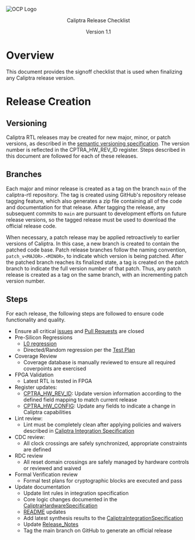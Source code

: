 ![OCP Logo](./images/OCP_logo.png)

<p style="text-align: center;">Caliptra Release Checklist</p>

<p style="text-align: center;">Version 1.1</p>

<div style="page-break-after: always"></div>

# Overview

This document provides the signoff checklist that is used when finalizing any Caliptra release version.

# Release Creation

## Versioning

Caliptra RTL releases may be created for new major, minor, or patch versions, as described in the [semantic versioning specification](https://semver.org/spec/v2.0.0.html). The version number is reflected in the CPTRA_HW_REV_ID register. Steps described in this document are followed for each of these releases.

## Branches

Each major and minor release is created as a tag on the branch `main` of the caliptra-rtl repository. The tag is created using GitHub's repository release tagging feature, which also generates a zip file containing all of the code and documentation for that release. After tagging the release, any subsequent commits to `main` are pursuant to development efforts on future release versions, so the tagged release must be used to download the official release code.

When necessary, a patch release may be applied retroactively to earlier versions of Caliptra. In this case, a new branch is created to contain the patched code base. Patch release branches follow the naming convention, `patch_v<MAJOR>.<MINOR>`, to indicate which version is being patched. After the patched branch reaches its finalized state, a tag is created on the patch branch to indicate the full version number of that patch. Thus, any patch release is created as a tag on the same branch, with an incrementing patch version number.

## Steps

For each release, the following steps are followed to ensure code functionality and quality.

- Ensure all critical [issues](https://github.com/chipsalliance/caliptra-rtl/issues) and [Pull Requests](https://github.com/chipsalliance/caliptra-rtl/pulls) are closed
- Pre-Silicon Regressions
  - [L0 regression](../src/integration/stimulus/L0_regression.yml)
  - Directed/Random regression per the [Test Plan](./Caliptra_TestPlan.xlsx)
- Coverage Review
  - Coverage database is manually reviewed to ensure all required coverpoints are exercised
- FPGA Validation
  - Latest RTL is tested in FPGA
- Register updates:
  - [CPTRA_HW_REV_ID](https://chipsalliance.github.io/caliptra-rtl/main/internal-regs/?p=clp.soc_ifc_reg.CPTRA_HW_REV_ID): Update version information according to the defined field mapping to match current release
  - [CPTRA_HW_CONFIG](https://chipsalliance.github.io/caliptra-rtl/main/internal-regs/?p=clp.soc_ifc_reg.CPTRA_HW_CONFIG): Update any fields to indicate a change in Caliptra capabilities
- Lint review:
  - Lint must be completely clean after applying policies and waivers described in [Caliptra Integration Specification](./CaliptraIntegrationSpecification.md#Recommended-LINT-rules)
- CDC review:
  - All clock crossings are safely synchronized, appropriate constraints are defined
- RDC review
  - All reset domain crossings are safely managed by hardware controls or reviewed and waived
- Formal Verification review
  - Formal test plans for cryptographic blocks are executed and pass
- Update documentation
  - Update lint rules in integration specification
  - Core logic changes documented in the [CaliptraHardwareSpecification](./CaliptraHardwareSpecification.md)
  - [README](../README.md) updates
  - Add latest synthesis results to the [CaliptraIntegrationSpecification](./CaliptraIntegrationSpecification.md#netlist-synthesis-data)
  - Update [Release_Notes](../Release_Notes.md)
  - Tag the main branch on GitHub to generate an official release
